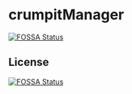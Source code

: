 # crumpitManager
[![FOSSA Status](https://app.fossa.com/api/projects/git%2Bgithub.com%2Foxfordmmm%2FcrumpitmanagerAPIs.svg?type=shield)](https://app.fossa.com/projects/git%2Bgithub.com%2Foxfordmmm%2FcrumpitmanagerAPIs?ref=badge_shield)




## License
[![FOSSA Status](https://app.fossa.com/api/projects/git%2Bgithub.com%2Foxfordmmm%2FcrumpitmanagerAPIs.svg?type=large)](https://app.fossa.com/projects/git%2Bgithub.com%2Foxfordmmm%2FcrumpitmanagerAPIs?ref=badge_large)